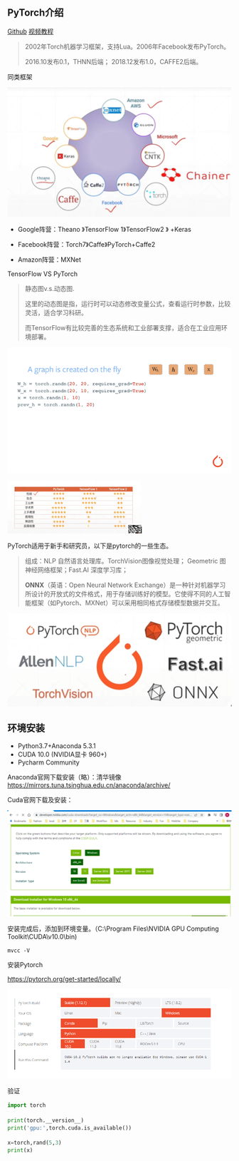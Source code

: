 ## PyTorch介绍

[Github](https://github.com/pytorch/pytorch)   [视频教程](https://www.bilibili.com/video/BV12M4y1g74r?is_story_h5=false&p=1&share_from=ugc&share_medium=iphone&share_plat=ios&share_session_id=28D12890-5065-4EAB-8310-115DB7E2C661&share_source=QQ&share_tag=s_i&timestamp=1661752951&unique_k=2QNuNi6)   

> 2002年Torch机器学习框架，支持Lua。2006年Facebook发布PyTorch。
>
> 2016.10发布0.1，THNN后端； 2018.12发布1.0，CAFFE2后端。

同类框架

![image-20220829140540492](imgs/PyTorch/image-20220829140540492.png)

+ Google阵营：Theano 》TensorFlow 1》TensorFlow2 》 +Keras

+ Facebook阵营：Torch7》Caffe》PyTorch+Caffe2

+ Amazon阵营：MXNet



TensorFlow VS PyTorch

> 静态图v.s.动态图. 
>
> 这里的动态图是指，运行时可以动态修改变量公式，查看运行时参数，比较灵活，适合学习科研。
>
> 而TensorFlow有比较完善的生态系统和工业部署支撑，适合在工业应用环境部署。

![Dynamic graph](imgs/PyTorch/dynamic_graph.gif)

<img src="imgs/PyTorch/image-20220829141531933.png" width="60%"/>



PyTorch适用于新手和研究员，以下是pytorch的一些生态。

> 组成：NLP 自然语言处理库。TorchVision图像视觉处理； Geometric 图神经网络框架；Fast.AI 深度学习库； 
>
> **ONNX**（英语：Open Neural Network Exchange）是一种针对机器学习所设计的开放式的文件格式，用于存储训练好的模型。它使得不同的人工智能框架（如Pytorch、MXNet）可以采用相同格式存储模型数据并交互。

![image-20220829142751439](imgs/PyTorch/image-20220829142751439.png)



## 环境安装

+ Python3.7+Anaconda 5.3.1
+ CUDA 10.0 (NVIDIA显卡 960+)
+ Pycharm Community



Anaconda官网下载安装（略）：清华镜像 https://mirrors.tuna.tsinghua.edu.cn/anaconda/archive/

Cuda官网下载及安装：

![image-20220829150721920](imgs/PyTorch/image-20220829150721920.png)



安装完成后，添加到环境变量。（C:\Program Files\NVIDIA GPU Computing Toolkit\CUDA\v10.0\bin)

```shell
mvcc -V
```

安装Pytorch

https://pytorch.org/get-started/locally/

![image-20220829151204263](imgs/PyTorch/image-20220829151204263.png)

验证

```python
import torch

print(torch.__version__)
print('gpu:',torch.cuda.is_available())

x=torch,rand(5,3)
print(x)

```

